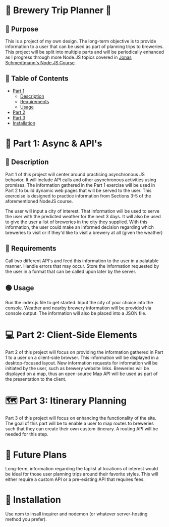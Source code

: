 # 🍺 Brewery Trip Planner 🍺

## 🚩 Purpose

This is a project of my own design. The long-term objective is to provide information to a user that can be used as part of planning trips to breweries. This project will be split into multiple parts and will be periodically enhanced as I progress through more Node.JS topics covered in [Jonas Schmedtmann's Node.JS Course](https://www.udemy.com/course/nodejs-express-mongodb-bootcamp/).

## 📑 Table of Contents

- [Part 1](#-part-1-async--apis)
  - [Description](#-description)
  - [Requirements](#-requirements)
  - [Usage](#-usage)
- [Part 2](#-part-2-client-side-elements)
- [Part 3](#-part-3-itinerary-planning)
- [Installation](#-installation)

# 🔎 Part 1: Async & API's

## 🔴 Description

Part 1 of this project will center around practicing asynchronous JS behavior. It will include API calls and other asynchronous activities using promises. The information gathered in the Part 1 exercise will be used in Part 2 to build dynamic web pages that will be served to the user. This exerceise is designed to practice information from Sections 3-5 of the aforementioned NodeJS course.

The user will input a city of interest. That information will be used to serve the user with the predicted weather for the next 3 days. It will also be used to give the user a list of breweries in the city they supplied. With this information, the user could make an informed decision regarding which breweries to visit or if they'd like to visit a brewery at all (given the weather)

## 🔵 Requirements

Call two different API's and feed this information to the user in a palatable manner. Handle errors that may occur. Store the information requested by the user in a format that can be called upon later by the server.

## 🟢 Usage

Run the index.js file to get started. Input the city of your choice into the console. Weather and nearby brewery information will be provided via console output. The information will also be placed into a JSON file.

# 💻 Part 2: Client-Side Elements

Part 2 of this project will focus on providing the information gathered in Part 1 to a user on a client-side browser. This information will be displayed in a desktop-focused layout. New information requests for information will be initiated by the user, such as brewery website links. Breweries will be displayed on a map, thus an open-source Map API will be used as part of the presentation to the client.

# 🗺 Part 3: Itinerary Planning

Part 3 of this project will focus on enhancing the functionality of the site. The goal of this part will be to enable a user to map routes to breweries such that they can create their own custom itinerary. A routing API will be needed for this step.

# 🔮 Future Plans

Long-term, information regarding the taplist at locations of interest would be ideal for those user planning trips around their favorite styles. This will either require a custom API or a pre-existing API that requires fees.

# 🚀 Installation

Use npm to insall inquirer and nodemon (or whatever server-hosting method you prefer).
